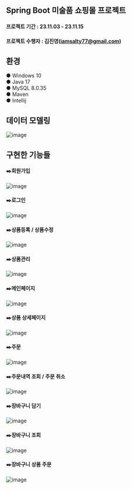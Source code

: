 ## Spring Boot 미술품 쇼핑몰 프로젝트
#### 프로젝트 기간 : 23.11.03 - 23.11.15
#### 프로젝트 수행자 : 김진영(iamsalty77@gmail.com)

## 환경
● Windows 10<br>
● Java 17<br>
● MySQL 8.0.35<br>
● Maven<br>
● Intellij

## 데이터 모델링
![image](https://github.com/iamsalty77/shop/assets/135121777/4d448d8b-945c-4c9b-b2a2-61e77393b978)

## 구현한 기능들
#### ✒️회원가입
![image](https://github.com/iamsalty77/shop/assets/135121777/fc890d1b-46d6-42f9-93ee-7810a583e6c0)
#### ✒️로그인
![image](https://github.com/iamsalty77/shop/assets/135121777/cbc52909-ef27-4f43-84e6-53424c00e750)
#### ✒️상품등록 / 상품수정
![image](https://github.com/iamsalty77/shop/assets/135121777/670b483a-0cdb-4bd9-9cd6-35ff7cfca054)
#### ✒️상품관리
![image](https://github.com/iamsalty77/shop/assets/135121777/d185ff98-d5c4-4d09-972e-38ab237adabe)
#### ✒️메인페이지
![image](https://github.com/iamsalty77/shop/assets/135121777/20588c80-af63-4935-9c26-5ad41cda5fe9)
#### ✒️상품 상세페이지
![image](https://github.com/iamsalty77/shop/assets/135121777/eb350239-8715-4184-b59c-3ed3c59357f1)
#### ✒️주문
![image](https://github.com/iamsalty77/shop/assets/135121777/b0ce37f8-2c13-4e6a-8802-db5d3657606e)
#### ✒️주문내역 조회 / 주문 취소
![image](https://github.com/iamsalty77/shop/assets/135121777/046909b7-8316-410d-9361-acc4e96dc729)
#### ✒️장바구니 담기
![image](https://github.com/iamsalty77/shop/assets/135121777/b875bcaa-3929-4a3d-8dc6-82f2eaa0cc0a)
#### ✒️장바구니 조회
![image](https://github.com/iamsalty77/shop/assets/135121777/8eb7a44d-404e-480d-b30c-679aa3928971)
#### ✒️장바구니 상품 주문
![image](https://github.com/iamsalty77/shop/assets/135121777/8a31574b-d760-4037-89c3-7acdce32a938)


